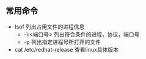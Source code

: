 
## 常用命令

+ lsof 列出占用文件的进程信息
  + -i:<端口号> 列出符合条件的进程，协议，端口号
  + -p 列出指定进程号所打开的文件
+ cat /etc/redhat-release 查看linux具体版本
